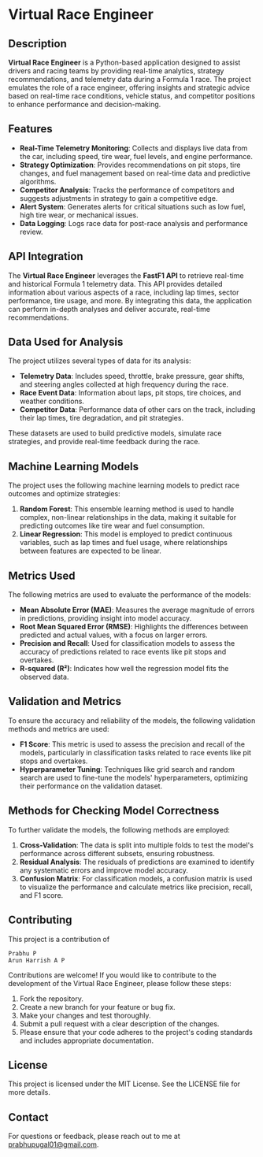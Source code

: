 # Virtual Race Engineer

## Description
**Virtual Race Engineer** is a Python-based application designed to assist drivers and racing teams by providing real-time analytics, strategy recommendations, and telemetry data during a Formula 1 race. The project emulates the role of a race engineer, offering insights and strategic advice based on real-time race conditions, vehicle status, and competitor positions to enhance performance and decision-making.

## Features
- **Real-Time Telemetry Monitoring**: Collects and displays live data from the car, including speed, tire wear, fuel levels, and engine performance.
- **Strategy Optimization**: Provides recommendations on pit stops, tire changes, and fuel management based on real-time data and predictive algorithms.
- **Competitor Analysis**: Tracks the performance of competitors and suggests adjustments in strategy to gain a competitive edge.
- **Alert System**: Generates alerts for critical situations such as low fuel, high tire wear, or mechanical issues.
- **Data Logging**: Logs race data for post-race analysis and performance review.

## API Integration
The **Virtual Race Engineer** leverages the **FastF1 API** to retrieve real-time and historical Formula 1 telemetry data. This API provides detailed information about various aspects of a race, including lap times, sector performance, tire usage, and more. By integrating this data, the application can perform in-depth analyses and deliver accurate, real-time recommendations.
## Data Used for Analysis
The project utilizes several types of data for its analysis:

- **Telemetry Data**: Includes speed, throttle, brake pressure, gear shifts, and steering angles collected at high frequency during the race.
- **Race Event Data**: Information about laps, pit stops, tire choices, and weather conditions.
- **Competitor Data**: Performance data of other cars on the track, including their lap times, tire degradation, and pit strategies.

These datasets are used to build predictive models, simulate race strategies, and provide real-time feedback during the race.

## Machine Learning Models
The project uses the following machine learning models to predict race outcomes and optimize strategies:

1. **Random Forest**: This ensemble learning method is used to handle complex, non-linear relationships in the data, making it suitable for predicting outcomes like tire wear and fuel consumption.
2. **Linear Regression**: This model is employed to predict continuous variables, such as lap times and fuel usage, where relationships between features are expected to be linear.
## Metrics Used
The following metrics are used to evaluate the performance of the models:

- **Mean Absolute Error (MAE)**: Measures the average magnitude of errors in predictions, providing insight into model accuracy.
- **Root Mean Squared Error (RMSE)**: Highlights the differences between predicted and actual values, with a focus on larger errors.
- **Precision and Recall**: Used for classification models to assess the accuracy of predictions related to race events like pit stops and overtakes.
- **R-squared (R²)**: Indicates how well the regression model fits the observed data.

## Validation and Metrics
To ensure the accuracy and reliability of the models, the following validation methods and metrics are used:

- **F1 Score**: This metric is used to assess the precision and recall of the models, particularly in classification tasks related to race events like pit stops and overtakes.
- **Hyperparameter Tuning**: Techniques like grid search and random search are used to fine-tune the models' hyperparameters, optimizing their performance on the validation dataset.

## Methods for Checking Model Correctness
To further validate the models, the following methods are employed:

1. **Cross-Validation**: The data is split into multiple folds to test the model's performance across different subsets, ensuring robustness.
2. **Residual Analysis**: The residuals of predictions are examined to identify any systematic errors and improve model accuracy.
3. **Confusion Matrix**: For classification models, a confusion matrix is used to visualize the performance and calculate metrics like precision, recall, and F1 score.

## Contributing
This project is a contribution of
```
Prabhu P
Arun Harrish A P
```
Contributions are welcome! If you would like to contribute to the development of the Virtual Race Engineer, please follow these steps:

1. Fork the repository.
2. Create a new branch for your feature or bug fix.
3. Make your changes and test thoroughly.
4. Submit a pull request with a clear description of the changes.
5. Please ensure that your code adheres to the project's coding standards and includes appropriate documentation.

## License
This project is licensed under the MIT License. See the LICENSE file for more details.

## Contact
For questions or feedback, please reach out to me at prabhupugal01@gmail.com.
